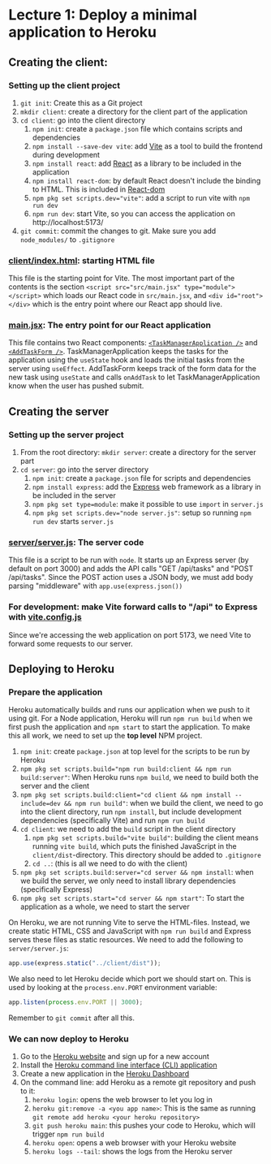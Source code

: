 # Lecture 1: Deploy a minimal application to Heroku

## Creating the client:

### Setting up the client project

1. `git init`: Create this as a Git project
2. `mkdir client`: create a directory for the client part of the application
3. `cd client`: go into the client directory
   1. `npm init`: create a `package.json` file which contains scripts and dependencies
   2. `npm install --save-dev vite`: add [Vite](https://vitejs.dev/) as a tool to build the frontend during development
   3. `npm install react`: add [React](https://react.dev/) as a library to be included in the application
   4. `npm install react-dom`: by default React doesn't include the binding to HTML. This is included in [React-dom](https://react.dev/reference/react-dom)
   5. `npm pkg set scripts.dev="vite"`: add a script to run vite with `npm run dev`
   6. `npm run dev`: start Vite, so you can access the application on http://localhost:5173/
4. `git commit`: commit the changes to git. Make sure you add `node_modules/` to `.gitignore`

### [client/index.html](./client/index.html): starting HTML file

This file is the starting point for Vite. The most important part of the contents is the section
`<script src="src/main.jsx" type="module"></script>` which loads our React code in `src/main.jsx`,
and `<div id="root"></div>` which is the entry point where our React app should live.

### [main.jsx](./client/src/main.jsx): The entry point for our React application

This file contains two React components: [`<TaskManagerApplication />`](./client/src/main.jsx#L31)
and [`<AddTaskForm />`](./client/src/main.jsx#L6).
TaskManagerApplication keeps the tasks for the application using the `useState` hook and loads
the initial tasks from the server using `useEffect`. AddTaskForm keeps track of the form data for
the new task using `useState` and calls `onAddTask` to let TaskManagerApplication know when the
user has pushed submit.

## Creating the server

### Setting up the server project

1. From the root directory: `mkdir server`: create a directory for the server part
2. `cd server`: go into the server directory
   1. `npm init`: create a `package.json` file for scripts and dependencies
   2. `npm install express`: add the [Express](https://expressjs.com/) web framework as a library in be included in the server
   3. `npm pkg set type=module`: make it possible to use `import` in `server.js`
   4. `npm pkg set scripts.dev="node server.js"`: setup so running `npm run dev` starts `server.js`

### [server/server.js](./server/server.js): The server code

This file is a script to be run with `node`. It starts up an Express server (by default on port 3000) and adds
the API calls "GET /api/tasks" and "POST /api/tasks". Since the POST action uses a JSON body, we must add
body parsing "middleware" with `app.use(express.json())`

### For development: make Vite forward calls to "/api" to Express with [vite.config.js](./client/vite.config.js)

Since we're accessing the web application on port 5173, we need Vite to forward some requests to our server.

## Deploying to Heroku

### Prepare the application

Heroku automatically builds and runs our application when we push to it using git. For a Node application,
Heroku will run `npm run build` when we first push the application and `npm start` to start the application.
To make this all work, we need to set up the **top level** NPM project.

1. `npm init`: create `package.json` at top level for the scripts to be run by Heroku
2. `npm pkg set scripts.build="npm run build:client && npm run build:server"`: When Heroku runs `npm build`, we need 
   to build both the server and the client
3. `npm pkg set scripts.build:client="cd client && npm install --include=dev && npm run build"`: when we build the
   client, we need to go into the client directory, run `npm install`, but include development dependencies
   (specifically Vite) and run `npm run build`
4. `cd client`: we need to add the `build` script in the client directory
   1. `npm pkg set scripts.build="vite build"`: building the client means running `vite build`, which
      puts the finished JavaScript in the `client/dist`-directory. This directory should be added to `.gitignore`
   2. `cd ..`: (this is all we need to do with the client)
5. `npm pkg set scripts.build:server="cd server && npm install`: when we build the server, we only need to install
   library dependencies (specifically Express)
6. `npm pkg set scripts.start="cd server && npm start"`: To start the application as a whole, we need to start the server

On Heroku, we are not running Vite to serve the HTML-files. Instead, we create static HTML, CSS and JavaScript
with `npm run build` and Express serves these files as static resources. We need to add the following to
`server/server.js`:

```js
app.use(express.static("../client/dist"));
```

We also need to let Heroku decide which port we should start on. This is used by looking at the `process.env.PORT`
environment variable:

```js
app.listen(process.env.PORT || 3000);
```

Remember to `git commit` after all this.

### We can now deploy to Heroku

1. Go to the [Heroku website](https://www.heroku.com/) and sign up for a new account
2. Install the [Heroku command line interface (CLI) application](https://devcenter.heroku.com/articles/heroku-cli)
3. Create a new application in the [Heroku Dashboard](https://dashboard.heroku.com/)
4. On the command line: add Heroku as a remote git repository and push to it:
   1. `heroku login`: opens the web browser to let you log in
   2. `heroku git:remove -a <you app name>`: This is the same as running `git remote add heroku <your heroku repository>`
   3. `git push heroku main`: this pushes your code to Heroku, which will trigger `npm run build`
   4. `heroku open`: opens a web browser with your Heroku website
   5. `heroku logs --tail`: shows the logs from the Heroku server

